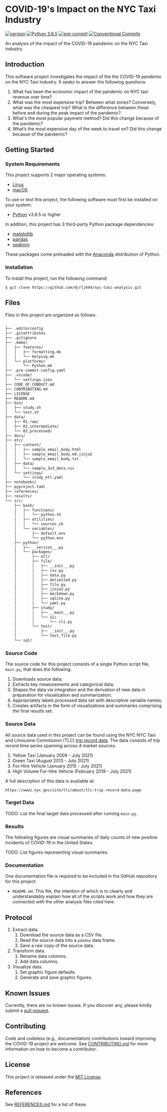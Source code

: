 # COVID-19's Impact on the NYC Taxi Industry

[![version](https://img.shields.io/badge/version-0.1.0-yellow.svg)](https://semver.org)
[![Python 3.8.5](https://img.shields.io/badge/python-3.8.5-blue.svg)](https://www.python.org/downloads/release/python-376/)
[![pre-commit](https://img.shields.io/badge/pre--commit-enabled-brightgreen?logo=pre-commit&logoColor=white)](https://github.com/pre-commit/pre-commit)
[![Conventional Commits](https://img.shields.io/badge/Conventional%20Commits-1.0.0-yellow.svg)](https://conventionalcommits.org)

An analysis of the impact of the COVID-19 pandemic on the NYC Taxi industry.

## Introduction

This software project investigates the impact of the the COVID-19 pandemic on
the NYC Taxi Industry. It seeks to answer the following questions:

1. What has been the economic impact of the pandemic on NYC taxi revenue over
   time?
2. What was the most expensive trip? Between what zones? Conversely, what was
   the cheapest trip? What is the difference between these before and during the
   peak impact of the pandemic?
3. What's the most popular payment method? Did this change because of the
   pandemic?
4. What’s the most expensive day of the week to travel on? Did this change
   because of the pandemic?

## Getting Started

### System Requirements

This project supports 2 major operating systems:

* [Linux][Linux]
* [macOS][macOS]

To use or test this project, the following software must first be installed on your
system:

* [Python][Python] v3.8.5 or higher

In addition, this project has 3 third-party Python package dependencies:

* [matplotlib][matplotlib]
* [pandas][pandas]
* [seaborn][seaborn]

These packages come preloaded with the [Anaconda][Anaconda] distribution of
Python.

### Installation

To install this project, run the following command:

```shell
$ git clone https://github.com/djrlj694/nyc-taxi-analysis.git
```

## Files

Files in this project are organized as follows:

```bash
.
├── .editorconfig
├── .gitattributes
├── .gitignore
├── .make/
│   ├── features/
│   │   ├── formatting.mk
│   │   └── helping.mk
│   └── platforms/
│       └── Python.mk
├── .pre-commit-config.yaml
├── .vscode/
│   └── settings.json
├── CODE_OF_CONDUCT.md
├── CONTRIBUTING.md
├── LICENSE
├── README.md
├── bin/
│   ├── study.sh
│   └── test.sh
├── data/
│   ├── 01_raw/
│   ├── 02_intermediate/
│   └── 03_processed/
├── docs/
├── etc/
│   ├── content/
│   │   ├── sample_email_body.html
│   │   ├── sample_email_body.md.jinja2
│   │   └── sample_email_body.txt
│   ├── data/
│   │   └── sample_3x3_data.csv
│   └── settings/
│       └── study_etl.yaml
├── notebooks/
├── pyproject.toml
├── references/
├── results/
└── src/
    ├── bash/
    │   ├── functions/
    │   │   └── python.sh
    │   ├── utilities/
    │   │   └── sources.sh
    │   └── variables/
    │       ├── default.env
    │       └── python.env
    ├── python/
    │   ├── __version__.py
    │   └── packages/
    │       ├── etl/
    │       ├── file/
    │       │   ├── __init__.py
    │       │   ├── csv.py
    │       │   ├── data.py
    │       │   ├── delimited.py
    │       │   ├── file.py
    │       │   ├── jinja2.py
    │       │   ├── markdown.py
    │       │   ├── sqlite.py
    │       │   └── yaml.py
    │       ├── study/
    │       │   ├── __main__.py
    │       │   └── ui/
    │       │       └── cli.py
    │       └── test/
    │           ├── __init__.py
    │           └── test_file.py
    └── sql/
```

### Source Code

The source code for this project consists of a single Python script file,
`main.py`, that does the following:

1. Downloads source data;
2. Extracts key measurements and categorical data;
3. Shapes the data via integration and the derivation of new data in preparation
   for visualization and summarization;
4. Appropriately labels processed data set with descriptive variable names;
5. Creates artifacts in the form of visualizations and summaries comprising the
   final results set.

### Source Data

All source data used in this project can be found using the NYC NYC Taxi and
Limousine Commission (TLC) [trip record data][TLC]. The data consists of trip
record time series spanning across 4 market sources:

1. Yellow Taxi (January 2009 - July 2021)
2. Green Taxi (August 2013 - July 2021)
3. For-Hire Vehicle (January 2015 - July 2021)
4. High Volume For-Hire Vehicle (February 2019 - July 2021)

A full description of this data is available at:

`https://www1.nyc.gov/site/tlc/about/tlc-trip-record-data.page`


### Target Data

TODO: List the final target data processed after running `main.py`.

### Results

The following figures are visual summaries of daily counts of new positive
incidents of COVID-19 in the United States.

TODO: List figures representing visual summaries.

### Documentation

One documentation file is required to be included in the GitHub repository for
this project:

* `README.md`: This file, the intention of which is to clearly and understandably
explain how all of the scripts work and how they are connected with the other
analysis files cited here.

## Protocol

1. Extract data.
    1. Download the source data as a CSV file.
    2. Read the source data into a `pandas` data frame.
    3. Save a raw copy of the source data.
2. Transform data.
    1. Rename data columns.
    2. Add data columns.
3. Visualize data.
    1. Set graphic figure defaults.
    2. Generate and save graphic figures.

## Known Issues

Currently, there are no known issues.  If you discover any, please kindly submit
a [pull request](CONTRIBUTING.md).

## Contributing

Code and codeless (e.g., documentation) contributions toward improving the
COVID-19 project are welcome. See [CONTRIBUTING.md](CONTRIBUTING.md) for more
information on how to become a contributor.

## License

This project is released under the [MIT License](LICENSE).

## References

See [REFERENCES.md](REFERENCES.md) for a list of these.

[Anaconda]: https://www.anaconda.com/products/individual
[Linux]: https://www.linuxfoundation.org
[macOS]: https://www.apple.com/macos/
[matplotlib]: https://matplotlib.org
[Python]: https://www.python.org
[pandas]: https://pandas.pydata.org
[seaborn]: https://seaborn.pydata.org
[TLC]: https://www1.nyc.gov/site/tlc/about/tlc-trip-record-data.page
